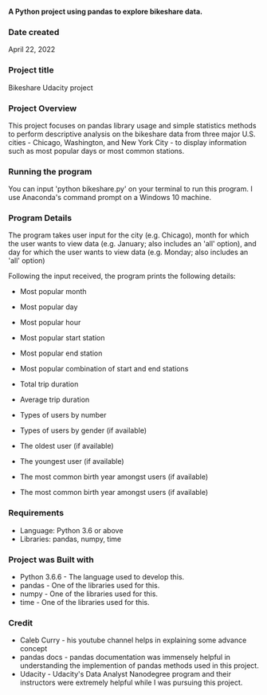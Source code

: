 **A Python project using pandas to explore bikeshare data.**


### Date created
April 22, 2022


### Project title
Bikeshare Udacity project

### Project Overview
This project focuses on pandas library usage and simple statistics methods to perform descriptive analysis on the bikeshare data from three major U.S. cities - Chicago, Washington, and New York City - to display information such as most popular days or most common stations.

### Running the program

You can input 'python bikeshare.py' on your terminal to run this program. I use Anaconda's command prompt on a Windows 10 machine.


### Program Details

The program takes user input for the city (e.g. Chicago), month for which the user wants to view data (e.g. January; also includes an 'all' option), and day for which the user wants to view data (e.g. Monday; also includes an 'all' option)

Following the input received, the program prints the following details:

- Most popular month
- Most popular day
- Most popular hour
- Most popular start station
- Most popular end station
- Most popular combination of start and end stations
- Total trip duration
- Average trip duration
- Types of users by number
- Types of users by gender (if available)
- The oldest user (if available)
- The youngest user (if available)
- The most common birth year amongst users (if available)

- The most common birth year amongst users (if available)

### Requirements

- Language: Python 3.6 or above
- Libraries: pandas, numpy, time

### Project was Built with

- Python 3.6.6 - The language used to develop this.
- pandas - One of the libraries used for this.
- numpy - One of the libraries used for this.
- time - One of the libraries used for this.

### Credit
- Caleb Curry - his youtube channel helps in explaining some advance concept
- pandas docs - pandas documentation was immensely helpful in understanding the implemention of pandas methods used in this project.
- Udacity - Udacity's Data Analyst Nanodegree program and their instructors were extremely helpful while I was pursuing this project.